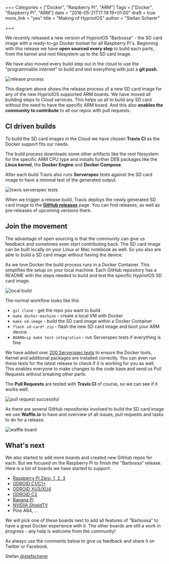 +++
Categories = ["Docker", "Raspberry Pi", "ARM"]
Tags = ["Docker", "Raspberry Pi", "ARM"]
date = "2016-05-21T17:19:19+01:00"
draft = true
more_link = "yes"
title = "Making of HypriotOS"
author = "Stefan Scherer"

+++

We recently released a new version of HypriotOS "Barbossa" - the SD card image with a ready-to-go Docker toolset for all Raspberry Pi's. Beginning with this release we have **open sourced every step** to build each parts, from the kernel and root filesystem up to the SD card image.

We have also moved every build step out in the cloud to use the "programmable internet" to build and test everything with just a **git push**.

![release process](/images/making-of-hypriotos/hypriotos-release.png)

<!--more-->

This diagram above shows the release process of a new SD card image for any of the new HypriotOS supported ARM boards. We have moved all building steps to Cloud services. This helps us all to build any SD card without the need to have the specific ARM board. And this also **enables the community to contribute** to all our repos with pull requests.

## CI driven builds

To build the SD card images in the Cloud we have chosen **Travis CI** as the Docker support fits our needs.

The build process downloads some other artifacts like the root filesystem for the specific ARM CPU type and installs further DEB packages like the **Linux kernel**, the **Docker Engine** and **Docker Compose**.

After each build Travis also runs **Serverspec** tests against the SD card image to have a minimal test of the generated output.

![travis serverspec tests](/images/making-of-hypriotos/travis-serverspec-tests.png)

When we trigger a release build, Travis deploys the newly generated SD card image to the **[GitHub releases](https://github.com/hypriot/image-builder-rpi/releases)** page. You can find releases, as well as pre-releases of upcoming versions there.

## Join the movement

The advantage of open sourcing is that the community can give us feedback and sometimes even start contributing back. The SD card image can be built locally on your Linux or Mac notebook as well. So you also are able to build a SD card image without having the device.

As we love Docker the build process runs in a Docker Container. This simplifies the setup on your local machine. Each GitHub repository has a README with the steps needed to build and test the specific HypriotOS SD card image.

![local build](/images/making-of-hypriotos/hypriotos-local-build.png)

The normal workflow looks like this

  * `git clone` - get the repo you want to build
  * `make docker-machine` - create a local VM with Docker
  * `make sd-image` - build the SD card image within a Docker Container
  * `flash sd-card*.zip` - flash the new SD card image and boot your ARM device.
  * `BOARD=ip make test-integration` - run Serverspec tests if everything is fine

We have added over [200 Serverspec tests](https://github.com/hypriot/image-builder-rpi/tree/master/builder/test-integration/spec) to ensure the Docker tools, Kernel and additional packages are installed correctly. You can even run these tests for the latest release to check if it is working for you as well.
This enables everyone to make changes to the code base and send us Pull Requests without breaking other parts.

The **Pull Requests** are tested with **Travis CI** of course, so we can see if it works well.

![pull request successful](/images/making-of-hypriotos/github-pr-success.png)

As there are several GitHub repositories involved to build the SD card image we use **Waffle.io** to have and overview of all issues, pull requests and tasks to do for a release.

![waffle board](/images/making-of-hypriotos/waffle.png)

## What's next

We also started to add more boards and created new GitHub repos for each. But we focused on the Raspberry Pi to finish the "Barbossa" release. Here is a list of boards we have started to support:

  * [Raspberry Pi Zero, 1, 2, 3](https://github.com/hypriot/image-builder-rpi)
  * [ODROID C1/C1+](https://github.com/hypriot/image-builder-odroid-c1)
  * [ODROID XU3/XU4](https://github.com/hypriot/image-builder-odroid-xu4)
  * [ODROID C2](https://github.com/hypriot/image-builder-odroid-c2)
  * [Banana Pi](https://github.com/hypriot/image-builder-bananapi)
  * [NVIDIA ShieldTV](https://github.com/hypriot/image-builder-nvidia-shieldtv)
  * Pine A64, ...

We will pick one of these boards next to add all features of "Barbossa" to have a great Docker experience with it.
The other boards are still a work in progress - any help is welcome from the community!

As always use the comments below to give us feedback and share it on Twitter or Facebook.

Stefan [@stefscherer](https://twitter.com/stefscherer)
